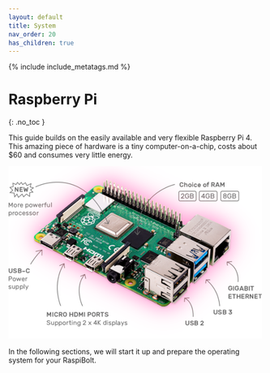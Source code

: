 ```yaml
---
layout: default
title: System
nav_order: 20
has_children: true
---
```

<!-- markdownlint-disable MD014 MD022 MD025 MD040 -->
{% include include_metatags.md %}

# Raspberry Pi
{: .no_toc }

This guide builds on the easily available and very flexible Raspberry Pi 4.
This amazing piece of hardware is a tiny computer-on-a-chip, costs about $60 and consumes very little energy.

![Raspberry Pi](../../images/raspberry-pi_hardware.png)

In the following sections, we will start it up and prepare the operating system for your RaspiBolt.

